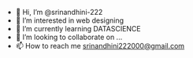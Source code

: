 - 👋 Hi, I’m @srinandhini-222
- 👀 I’m interested in web designing
- 🌱 I’m currently learning DATASCIENCE
- 💞️ I’m looking to collaborate on ...
- 📫 How to reach me srinandhini222000@gmail.com

<!---
srinandhini-222/srinandhini-222 is a ✨ special ✨ repository because its `README.md` (this file) appears on your GitHub profile.
You can click the Preview link to take a look at your changes.
--->

